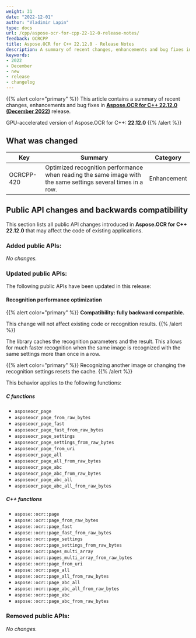 ```yaml
---
weight: 31
date: "2022-12-01"
author: "Vladimir Lapin"
type: docs
url: /cpp/aspose-ocr-for-cpp-22-12-0-release-notes/
feedback: OCRCPP
title: Aspose.OCR for C++ 22.12.0 - Release Notes
description: A summary of recent changes, enhancements and bug fixes in Aspose.OCR for C++ 22.12.0 (December 2022) release.
keywords:
- 2022
- December
- new
- release
- changelog
---
```


{{% alert color="primary" %}}
This article contains a summary of recent changes, enhancements and bug fixes in [**Aspose.OCR for C++ 22.12.0 (December 2022)**](https://www.nuget.org/packages/Aspose.OCR.Cpp/22.12.0) release.

GPU-accelerated version of Aspose.OCR for C++: **22.12.0**
{{% /alert %}}

## What was changed

Key | Summary | Category
--- | ------- | --------
OCRCPP-420 | Optimized recognition performance when reading the same image with the same settings several times in a row. | Enhancement

## Public API changes and backwards compatibility

This section lists all public API changes introduced in **Aspose.OCR for C++ 22.12.0** that may affect the code of existing applications.

### Added public APIs:

_No changes._

### Updated public APIs:

The following public APIs have been updated in this release:

#### Recognition performance optimization

{{% alert color="primary" %}}
**Compatibility: fully backward compatible.**

This change will not affect existing code or recognition results.
{{% /alert %}}

The library caches the recognition parameters and the result. This allows for much faster recognition when the same image is recognized with the same settings more than once in a row.

{{% alert color="primary" %}}
Recognizing another image or changing the recognition settings resets the cache.
{{% /alert %}}

This behavior applies to the following functions:

##### C functions

- `asposeocr_page`
- `asposeocr_page_from_raw_bytes`
- `asposeocr_page_fast`
- `asposeocr_page_fast_from_raw_bytes`
- `asposeocr_page_settings`
- `asposeocr_page_settings_from_raw_bytes`
- `asposeocr_page_from_uri`
- `asposeocr_page_all`
- `asposeocr_page_all_from_raw_bytes`
- `asposeocr_page_abc`
- `asposeocr_page_abc_from_raw_bytes`
- `asposeocr_page_abc_all`
- `asposeocr_page_abc_all_from_raw_bytes`

##### C++ functions

- `aspose::ocr::page`
- `aspose::ocr::page_from_raw_bytes`
- `aspose::ocr::page_fast`
- `aspose::ocr::page_fast_from_raw_bytes`
- `aspose::ocr::page_settings`
- `aspose::ocr::page_settings_from_raw_bytes`
- `aspose::ocr::pages_multi_array`
- `aspose::ocr::pages_multi_array_from_raw_bytes`
- `aspose::ocr::page_from_uri`
- `aspose::ocr::page_all`
- `aspose::ocr::page_all_from_raw_bytes`
- `aspose::ocr::page_abc_all`
- `aspose::ocr::page_abc_all_from_raw_bytes`
- `aspose::ocr::page_abc`
- `aspose::ocr::page_abc_from_raw_bytes`

### Removed public APIs:

_No changes._
